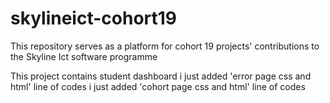 # skylineict-cohort19

This repository serves as a platform for cohort 19 projects' contributions to the Skyline Ict software programme

This project contains student dashboard 
i just added 'error page css and html' line of codes
i just added 'cohort page css and html' line of codes

